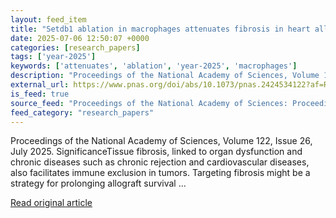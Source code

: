 ```yaml
---
layout: feed_item
title: "Setdb1 ablation in macrophages attenuates fibrosis in heart allografts"
date: 2025-07-06 12:50:07 +0000
categories: [research_papers]
tags: ['year-2025']
keywords: ['attenuates', 'ablation', 'year-2025', 'macrophages']
description: "Proceedings of the National Academy of Sciences, Volume 122, Issue 26, July 2025"
external_url: https://www.pnas.org/doi/abs/10.1073/pnas.2424534122?af=R
is_feed: true
source_feed: "Proceedings of the National Academy of Sciences: Proceedings of the National Academy of Sciences: Table of Contents"
feed_category: "research_papers"
---
```


Proceedings of the National Academy of Sciences, Volume 122, Issue 26, July 2025. SignificanceTissue fibrosis, linked to organ dysfunction and chronic diseases such as chronic rejection and cardiovascular diseases, also facilitates immune exclusion in tumors. Targeting fibrosis might be a strategy for prolonging allograft survival ...

[Read original article](https://www.pnas.org/doi/abs/10.1073/pnas.2424534122?af=R)
